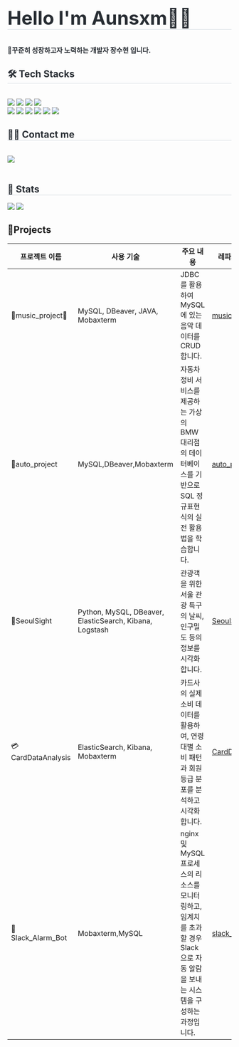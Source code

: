 <div align= "left">
    </div>
    <div style="text-align: left;"> 
    <h2 style="border-bottom: 1px solid #d8dee4; color: #282d33; font-size: 3em;"> Hello I'm Aunsxm🙋‍♀️ </h2>  
</div>
    <div style="font-weight: 700; font-size: 15px; text-align: left; color: #282d33;"> 🏃꾸준히 성장하고자 노력하는 개발자 장수현 입니다. </div> 
    </div>
    <div style="text-align: left;">
    <h2 style="border-bottom: 1px solid #d8dee4; color: #282d33;"> 🛠️ Tech Stacks </h2> <br> 
    <div style="margin: ; text-align: left;" "text-align: left;"> <img src="https://img.shields.io/badge/Docker-2496ED?style=for-the-badge&logo=Docker&logoColor=white">
          <img src="https://img.shields.io/badge/Java-007396?style=for-the-badge&logo=Java&logoColor=white">
          <img src="https://img.shields.io/badge/Spring-6DB33F?style=for-the-badge&logo=Spring&logoColor=white">
          <img src="https://img.shields.io/badge/MySQL-4479A1?style=for-the-badge&logo=MySQL&logoColor=white">
          <br/><img src="https://img.shields.io/badge/Oracle-F80000?style=for-the-badge&logo=Oracle&logoColor=white">
          <img src="https://img.shields.io/badge/Github-181717?style=for-the-badge&logo=Github&logoColor=white">
          <img src="https://img.shields.io/badge/elasticsearch-%230377CC.svg?style=for-the-badge&logo=elasticsearch&logoColor=white">
          <img src ="https://img.shields.io/badge/dbeaver-372923.svg?style=for-the-badge&logo=dbeaver&logoColor=white">
          <img src ="https://img.shields.io/badge/mobaxterm-2C2E34.svg?style=for-the-badge&logo=mobaxterm&logoColor=white">
          <img src ="https://img.shields.io/badge/Logstash-005571.svg?&style=for-the-badge&logo=Logstash&logoColor=white">
          </div>
    </div>
    <div style="text-align: left;">
    <h2 style="border-bottom: 1px solid #d8dee4; color: #282d33;"> 🧑‍💻 Contact me </h2> <br> 
    <div style="text-align: left;"> <a href=mailto:tngus893716@gmail.com> <img src="https://img.shields.io/badge/Gmail-EA4335?style=for-the-badge&logo=Gmail&logoColor=white&link=mailto:tngus893716@gmail.com"> </a>
          </div>  <br> 
    <div style="text-align: left;">  </div> 
    </div>
    <div style="text-align: left;"> 
    <h2 style="border-bottom: 1px solid #d8dee4; color: #282d33;"> 🏅 Stats </h2> <div style="text-align: left;"> <img src="https://github-readme-stats.vercel.app/api?username=Aunsxm&bg_color=180,00000000,fea9cb&title_color=ea8690&text_color=ea8690"
         /> <img src="https://github-readme-stats.vercel.app/api/top-langs/?username=Aunsxm&layout=compact&bg_color=180,00000000,fea9cb&title_color=ea8690&text_color=ea8690"
           /> </div> 
    </div>

    
## 📝Projects

| **프로젝트 이름**          | **사용 기술**                                  | **주요 내용**                                    | **레파지토리 링크**                             |
|----------------------------|-----------------------------------------------|------------------------------------------------|------------------------------------------------|
| 🎵music_project🎵         | MySQL, DBeaver, JAVA, Mobaxterm      | JDBC를 활용하여 MySQL에 있는 음악 데이터를 CRUD 합니다. | [music_project](https://github.com/Aunsxm/music_project) |
| 🚗auto_project            | MySQL,DBeaver,Mobaxterm       |  자동차 정비 서비스를 제공하는 가상의 BMW 대리점의 데이터베이스를 기반으로 SQL 정규표현식의 실전 활용법을 학습합니다.  | [auto_project](https://github.com/Aunsxm/auto_project) |
| 🎇SeoulSight              | Python, MySQL, DBeaver, ElasticSearch, Kibana, Logstash  | 관광객을 위한 서울 관광 특구의 날씨, 인구밀도 등의 정보를 시각화 합니다.  | [SeoulSight](https://github.com/Aunsxm/SeoulSight)     |
| 💳CardDataAnalysis       |  ElasticSearch, Kibana, Mobaxterm      | 카드사의 실제 소비 데이터를 활용하여, 연령대별 소비 패턴과 회원 등급 분포를 분석하고 시각화합니다. | [CardDataAnalysis](https://github.com/Aunsxm/CardDataAnalysis)|
| 📀 Slack_Alarm_Bot     |   Mobaxterm,MySQL     |nginx 및 MySQL 프로세스의 리소스를 모니터링하고, 임계치를 초과할 경우 Slack으로 자동 알람을 보내는 시스템을 구성하는 과정입니다. |[slack_alarm_bot](https://github.com/DockerMiniProject/slack_alarm_bot) |














































